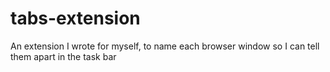 # tabs-extension
An extension I wrote for myself, to name each browser window so I can tell them apart in the task bar
